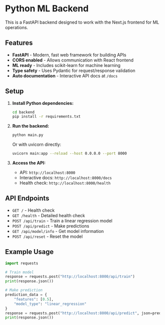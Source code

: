 # Python ML Backend

This is a FastAPI backend designed to work with the Next.js frontend for ML operations.

## Features

- **FastAPI** - Modern, fast web framework for building APIs
- **CORS enabled** - Allows communication with React frontend
- **ML ready** - Includes scikit-learn for machine learning
- **Type safety** - Uses Pydantic for request/response validation
- **Auto documentation** - Interactive API docs at `/docs`

## Setup

1. **Install Python dependencies:**
   ```bash
   cd backend
   pip install -r requirements.txt
   ```

2. **Run the backend:**
   ```bash
   python main.py
   ```
   
   Or with uvicorn directly:
   ```bash
   uvicorn main:app --reload --host 0.0.0.0 --port 8000
   ```

3. **Access the API:**
   - API: `http://localhost:8000`
   - Interactive docs: `http://localhost:8000/docs`
   - Health check: `http://localhost:8000/health`

## API Endpoints

- `GET /` - Health check
- `GET /health` - Detailed health check
- `POST /api/train` - Train a linear regression model
- `POST /api/predict` - Make predictions
- `GET /api/model/info` - Get model information
- `POST /api/reset` - Reset the model

## Example Usage

```python
import requests

# Train model
response = requests.post("http://localhost:8000/api/train")
print(response.json())

# Make prediction
prediction_data = {
    "features": [0.5],
    "model_type": "linear_regression"
}
response = requests.post("http://localhost:8000/api/predict", json=prediction_data)
print(response.json())
```
